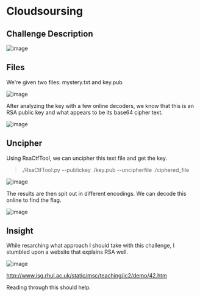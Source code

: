 # Cloudsoursing

## Challenge Description

![image](https://user-images.githubusercontent.com/56489087/139564545-c730c76d-842a-47df-afb3-19f9a75a76f2.png)


## Files

We're given two files: mystery.txt and key.pub

![image](https://user-images.githubusercontent.com/56489087/139564583-e8e8a757-1cc5-4005-ae3f-e74bb317490a.png)

After analyzing the key with a few online decoders, we know that this is an RSA public key and what appears to be its base64 cipher text.

![image](https://user-images.githubusercontent.com/56489087/139564653-94f42dd3-55ca-4224-8688-5e13562bea59.png)

## Uncipher

Using RsaCtfTool, we can uncipher this text file and get the key.

> ./RsaCtfTool.py --publickey ./key.pub --uncipherfile ./ciphered\_file

![image](https://user-images.githubusercontent.com/56489087/139564756-c205052b-4b90-44fe-885a-e46537032eb2.png)

The results are then spit out in different encodings. We can decode this online to find  the flag.

![image](https://user-images.githubusercontent.com/56489087/139564783-fff092f0-af1d-4c50-a241-f9035d79d66b.png)

## Insight

While resarching what approach I should take with this challenge, I stumbled upon a website that explains RSA well.

![image](https://user-images.githubusercontent.com/56489087/139564847-2d64de00-cff4-4d21-84eb-a5e6d35b6911.png)

http://www.isg.rhul.ac.uk/static/msc/teaching/ic2/demo/42.htm

Reading through this should help.
